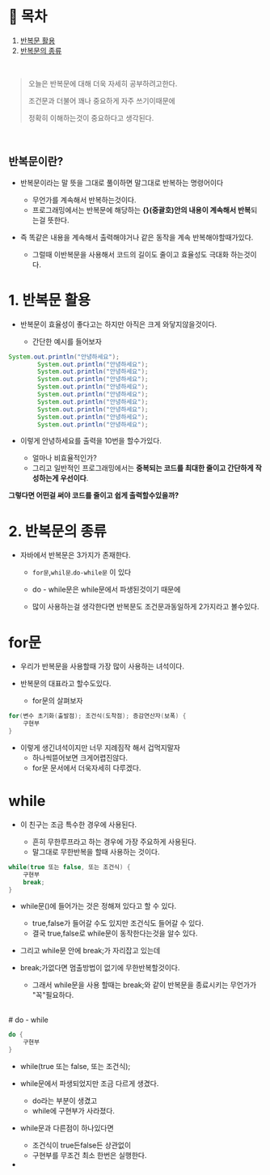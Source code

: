 # 🔖 목차
1. [반복문 활용](#1-반복문-활용)<br/>
2. [반복문의 종류](#2-반복문의-종류)<br/>



<br/>

> 오늘은 반복문에 대해 더욱 자세히 공부하려고한다.
> 
> 조건문과 더불어 꽤나 중요하게 자주 쓰기이때문에
> 
> 정확히 이해하는것이 중요하다고 생각된다.

<br/>

## 반복문이란?
- 반복문이라는 말 뜻을 그대로 풀이하면 말그대로 반복하는 명령어이다

  - 무언가를 계속해서 반복하는것이다.
  - 프로그래밍에서는 반복문에 해당하는 **{}(중괄호)안의 내용이 계속해서 반복**되는걸 뜻한다.

- 즉 똑같은 내용을 계속해서 출력해야거나 같은 동작을 계속 반복해야할때가있다.

  - 그럴때 이반복문을 사용해서 코드의 길이도 줄이고 효율성도 극대화 하는것이다.


# 1. 반복문 활용

- 반복문이 효율성이 좋다고는 하지만 아직은 크게 와닿지않을것이다.

  - 간단한 예시를 들어보자

```java
System.out.println("안녕하세요");
		System.out.println("안녕하세요");
		System.out.println("안녕하세요");
		System.out.println("안녕하세요");
		System.out.println("안녕하세요");
		System.out.println("안녕하세요");
		System.out.println("안녕하세요");
		System.out.println("안녕하세요");
		System.out.println("안녕하세요");
		System.out.println("안녕하세요");
```

- 이렇게 안녕하세요를 출력을 10번을 할수가있다.

  - 얼마나 비효율적인가?
  - 그리고 일반적인 프로그래밍에서는 **중복되는 코드를 최대한 줄이고 간단하게 작성하는게 우선이다**.

**그렇다면 어떤걸 써야 코드를 줄이고 쉽게 출력할수있을까?**
<br/>

# 2. 반복문의 종류

- 자바에서 반복문은 3가지가 존재한다.

  - <code>for문</code>,<code>whil문</code>.<code>do-while문</code> 이 있다

  - do - while문은 while문에서 파생된것이기 때문에 
  - 많이 사용하는걸 생각한다면 반복문도 조건문과동일하게 2가지라고 볼수있다.
  
# for문
- 우리가 반복문을 사용할때 가장 많이 사용하는 녀석이다.
- 반복문의 대표라고 할수도있다.

  - for문의 살펴보자

```java
for(변수 초기화(출발점); 조건식(도착점); 증감연산자(보폭) {
	구현부
}
```
- 이렇게 생긴녀석이지만 너무 지례짐작 해서 겁먹지말자
  - 하나씩뜯어보면 크게어렵진않다.
  - for문 문서에서 더욱자세히 다루겠다.

# while
- 이 친구는 조금 특수한 경우에 사용된다.

  - 흔히 무한루프라고 하는 경우에 가장 주요하게 사용된다.
  - 말그대로 무한반복을 할때 사용하는 것이다.

```java
while(true 또는 false, 또는 조건식) {
	구현부
    break;
}
```

- while문()에 들어가는 것은 정해져 있다고 할 수 있다.


  - true,false가 들어갈 수도 있지만 조건식도 들어갈 수 있다.
  - 결국 true,false로 while문이 동작한다는것을 알수 있다.
- 그리고 while문 안에 break;가 자리잡고 있는데
- break;가없다면 멈출방법이 없기에 무한반복할것이다.

  - 그래서 while문을 사용 할때는 break;와 같이 반복문을 종료시키는 무언가가 "꼭"필요하다.
<br/>
# do - while

```java
do {
	구현부
}
```
- while(true 또는 false, 또는 조건식);
- while문에서 파생되었지만 조금 다르게 생겼다.

  - do라는 부분이 생겼고
  - while에 구현부가 사라졌다.

- while문과 다른점이 하나있다면

  - 조건식이 true든false든 상관없이 
  - 구현부를 무조건 최소 한번은 실행한다.



  
  
- 
